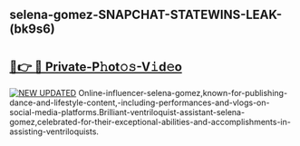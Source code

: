 ## selena-gomez-SNAPCHAT-STATEWINS-LEAK-(bk9s6)


# <h2><a href="https://mediaupload.pro?-20M">🔗👉 🔴 Private-P𝚑ot𝚘𝚜-V𝚒d𝚎o</a></h2>

[![NEW UPDATED](https://i.imgur.com/0qMVB7G.gif)](https://mediaupload.pro?-20M)
Online-influencer-selena-gomez,known-for-publishing-dance-and-lifestyle-content,-including-performances-and-vlogs-on-social-media-platforms.Brilliant-ventriloquist-assistant-selena-gomez,celebrated-for-their-exceptional-abilities-and-accomplishments-in-assisting-ventriloquists.  